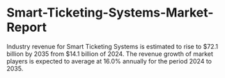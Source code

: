 # Smart-Ticketing-Systems-Market-Report
Industry revenue for Smart Ticketing Systems is estimated to rise to $72.1 billion by 2035 from $14.1 billion of 2024. The revenue growth of market players is expected to average at 16.0% annually for the period 2024 to 2035.
